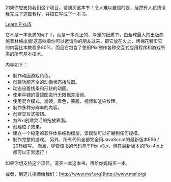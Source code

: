 如果你想支持我们这个项目，请购买这本书！令人难以置信的是，居然有人花钱请我完成了这篇教程，并把它写成了一本书。

[Learn PixiJS](http://www.springer.com/us/book/9781484210956)

它不是一本低质的`电子书`，而是一本真正的、厚重的纸质书，由全球最大的出版商施普林格出版!这意味着你可以邀请你的朋友过来，把它放在火上，烤棉花糖!!)它的内容比本教程多80%，而且它包含了使用Pixi制作各种交互式应用程序和游戏所需的所有基本技术。

内容如下：

- 制作动画游戏角色。
- 创建功能齐全的动画状态播放器。
- 动态设置线条和形状的动画。
- 使用平铺的雪碧图进行无限视差滚动。
- 使用混合模式，滤镜，着色，蒙版，视频和渲染纹理。
- 制作多种分辨率的内容。
- 创建交互式按钮。
- 为Pixi创建灵活的拖放界面。
- 创建粒子效果。
- 建立一个稳定的软件体系结构模型，该模型可以扩展到任何规模。
- 制作完整的游戏。
另外，所有代码全部完全用JavaScript的最新版本ES6 / 2015编写。 而且，尽管该书的代码基于Pixi v3.x，但在最新版本的Pixi 4.x上都可以正常运行！

如果你想支持这个项目，请买一本这本书，再给你妈妈买一本。

或者，到这儿捐赠给我们：[http://www.msf.org](http://www.msf.org)